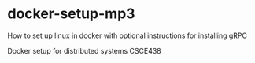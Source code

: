 # docker-setup-mp3
How to set up linux in docker with optional instructions for installing gRPC

Docker setup for distributed systems CSCE438
